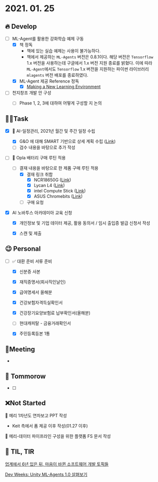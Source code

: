 # 2021. 01. 25

## 🔥 Develop

- [ ] ML-Agent를 활용한 강화학습 예제 구동
  - [x] 책 정독
    * 책에 있는 실습 예제는 사용이 불가능하다.
    * 책에서 제공하는 `ML-Agents` 버전은 0.8.1이다. 해당 버전은 `Tensorflow` 1.x 버전을 사용하는데 구글에서 1.x 버전 지원 종료를 밝혔다. 이에 따라 `ML-Agent`에서도 `Tensorflow` 1.x 버전을 지원하는 파이썬 라이브러리 `mlagents` 버전 배포를 종료하였다.  
  - [x] ML-Agent 제공 Reference 정독
    - [x] [Making a New Learning Environment](https://github.com/Unity-Technologies/ml-agents/blob/release_12_docs/docs/Learning-Environment-Create-New.md)
- [ ] 천지창조 개발 안 구성
  - [ ] Phase 1, 2, 3에 대하여 어떻게 구성할 지 논의



##  🏳‍🌈Task

- [x] 🎨 AI-일정관리, 2021년 월간 및 주간 일정 수립

  - [x] G&O 에 대해 SMART 기반으로 상세 계획 수립 ([Link](http://cyw.pe.kr/xe/a42/906839))
  - [ ] 검수 내용을 바탕으로 추가 작성
- [ ] 🎨 Opla 배터리 구매 루틴 적용
  - [ ] 결재 내용을 바탕으로 한 제품 구매 루틴 적용
    - [x] 결재 링크 취합
      - [x] NCR18650G ([Link](http://item.gmarket.co.kr/Item?goodscode=377282137))
      - [x] Lycan L4 ([Link](http://item.gmarket.co.kr/Item?goodscode=673891042))
      - [x] intel Compute Stick ([Link](http://item.gmarket.co.kr/DetailView/Item.asp?goodscode=909873420&GoodsSale=Y&jaehuid=200002657))
      - [x] ASUS Chromebits ([Link](https://www.amazon.com/gp/cart/view.html?ref_=nav_cart))
    - [ ] 구매 요청
- [x] AI 노바투스 아카데미아 교육 신청
  - [x] 개인정보 및 기업 데이터 제공, 활용 동의서 / 임시 출입증 발급 신청서 작성
  - [x] 스캔 및 제출




## 😉 Personal

- [ ] ✅ 대환 준비 서류 준비
  - [x] 신분증 사본
  - [x] 재직증명서(회사직인날인)
  - [x] 급여명세서 올해분
  - [x] 건강보험자격득실확인서
  - [x] 건강장기요양보험료 납부확인서(올해분)
  - [ ] 현대캐피탈 - 금융거래확인서
  - [x] 주민등록등본 1통




## :dizzy: ​Meeting

* 



## 🚸 Tommorow

- [ ] 



## ❌Not Started

📝 메리 1차년도 연차보고 PPT 작성

* Keit 측에서 폼 제공 이후 작성(01.27 이후)

🎨 메리-데이터 파이프라인 구성을 위한 플랫폼 FS 문서 작성 




## 📸 TIL, TIR

[업계에서 6년 있은 뒤, 마음이 바뀐 소프트웨어 개발 토픽들](https://chriskiehl.com/article/thoughts-after-6-years) 

[Dev Weeks: Unity ML-Agents 1.0 살펴보기](https://www.youtube.com/watch?v=aWqstWuv3H0)